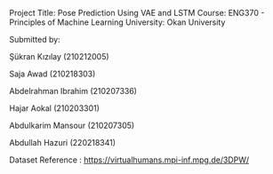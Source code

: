 Project Title: Pose Prediction Using VAE and LSTM
Course: ENG370 - Principles of Machine Learning
University: Okan University

Submitted by:

Şükran Kızılay (210212005)

Saja Awad (210218303)

Abdelrahman Ibrahim (210207336)

Hajar Aokal (210203301)

Abdulkarim Mansour (210207305)

Abdullah Hazuri (220218341)




Dataset Reference : https://virtualhumans.mpi-inf.mpg.de/3DPW/
